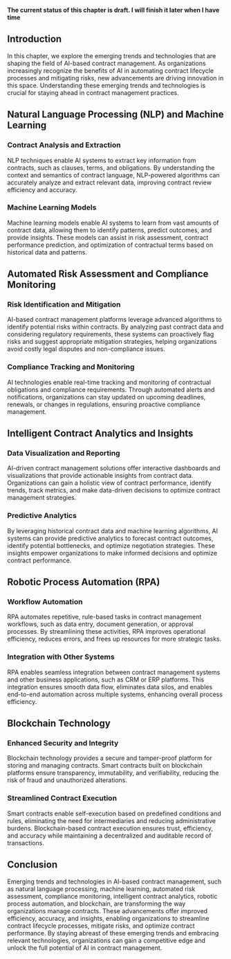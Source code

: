 **The current status of this chapter is draft. I will finish it later when I have time**

Introduction
------------

In this chapter, we explore the emerging trends and technologies that are shaping the field of AI-based contract management. As organizations increasingly recognize the benefits of AI in automating contract lifecycle processes and mitigating risks, new advancements are driving innovation in this space. Understanding these emerging trends and technologies is crucial for staying ahead in contract management practices.

Natural Language Processing (NLP) and Machine Learning
------------------------------------------------------

### Contract Analysis and Extraction

NLP techniques enable AI systems to extract key information from contracts, such as clauses, terms, and obligations. By understanding the context and semantics of contract language, NLP-powered algorithms can accurately analyze and extract relevant data, improving contract review efficiency and accuracy.

### Machine Learning Models

Machine learning models enable AI systems to learn from vast amounts of contract data, allowing them to identify patterns, predict outcomes, and provide insights. These models can assist in risk assessment, contract performance prediction, and optimization of contractual terms based on historical data and patterns.

Automated Risk Assessment and Compliance Monitoring
---------------------------------------------------

### Risk Identification and Mitigation

AI-based contract management platforms leverage advanced algorithms to identify potential risks within contracts. By analyzing past contract data and considering regulatory requirements, these systems can proactively flag risks and suggest appropriate mitigation strategies, helping organizations avoid costly legal disputes and non-compliance issues.

### Compliance Tracking and Monitoring

AI technologies enable real-time tracking and monitoring of contractual obligations and compliance requirements. Through automated alerts and notifications, organizations can stay updated on upcoming deadlines, renewals, or changes in regulations, ensuring proactive compliance management.

Intelligent Contract Analytics and Insights
-------------------------------------------

### Data Visualization and Reporting

AI-driven contract management solutions offer interactive dashboards and visualizations that provide actionable insights from contract data. Organizations can gain a holistic view of contract performance, identify trends, track metrics, and make data-driven decisions to optimize contract management strategies.

### Predictive Analytics

By leveraging historical contract data and machine learning algorithms, AI systems can provide predictive analytics to forecast contract outcomes, identify potential bottlenecks, and optimize negotiation strategies. These insights empower organizations to make informed decisions and optimize contract performance.

Robotic Process Automation (RPA)
--------------------------------

### Workflow Automation

RPA automates repetitive, rule-based tasks in contract management workflows, such as data entry, document generation, or approval processes. By streamlining these activities, RPA improves operational efficiency, reduces errors, and frees up resources for more strategic tasks.

### Integration with Other Systems

RPA enables seamless integration between contract management systems and other business applications, such as CRM or ERP platforms. This integration ensures smooth data flow, eliminates data silos, and enables end-to-end automation across multiple systems, enhancing overall process efficiency.

Blockchain Technology
---------------------

### Enhanced Security and Integrity

Blockchain technology provides a secure and tamper-proof platform for storing and managing contracts. Smart contracts built on blockchain platforms ensure transparency, immutability, and verifiability, reducing the risk of fraud and unauthorized alterations.

### Streamlined Contract Execution

Smart contracts enable self-execution based on predefined conditions and rules, eliminating the need for intermediaries and reducing administrative burdens. Blockchain-based contract execution ensures trust, efficiency, and accuracy while maintaining a decentralized and auditable record of transactions.

Conclusion
----------

Emerging trends and technologies in AI-based contract management, such as natural language processing, machine learning, automated risk assessment, compliance monitoring, intelligent contract analytics, robotic process automation, and blockchain, are transforming the way organizations manage contracts. These advancements offer improved efficiency, accuracy, and insights, enabling organizations to streamline contract lifecycle processes, mitigate risks, and optimize contract performance. By staying abreast of these emerging trends and embracing relevant technologies, organizations can gain a competitive edge and unlock the full potential of AI in contract management.
